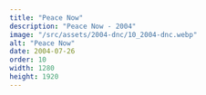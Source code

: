 ```yaml
---
title: "Peace Now"
description: "Peace Now - 2004"
image: "/src/assets/2004-dnc/10_2004-dnc.webp"
alt: "Peace Now"
date: 2004-07-26
order: 10
width: 1280
height: 1920
---
```

